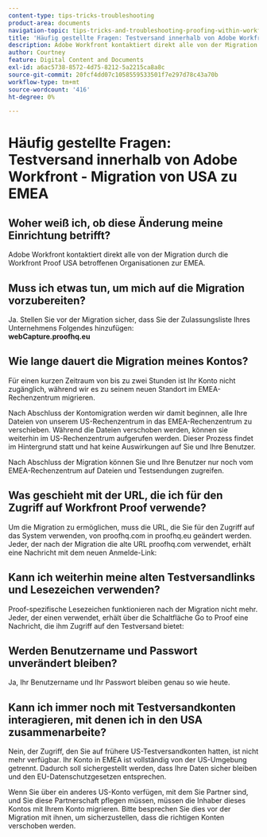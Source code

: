 ```yaml
---
content-type: tips-tricks-troubleshooting
product-area: documents
navigation-topic: tips-tricks-and-troubleshooting-proofing-within-workfront
title: 'Häufig gestellte Fragen: Testversand innerhalb von Adobe Workfront - Migration von USA zu EMEA'
description: Adobe Workfront kontaktiert direkt alle von der Migration durch die Workfront Proof USA betroffenen Organisationen zur EMEA.
author: Courtney
feature: Digital Content and Documents
exl-id: a6ac5738-8572-4d75-8212-5a2215ca8a8c
source-git-commit: 20fcf4dd07c1058559533501f7e297d78c43a70b
workflow-type: tm+mt
source-wordcount: '416'
ht-degree: 0%

---
```


# Häufig gestellte Fragen: Testversand innerhalb von Adobe Workfront - Migration von USA zu EMEA

## Woher weiß ich, ob diese Änderung meine Einrichtung betrifft? 

Adobe Workfront kontaktiert direkt alle von der Migration durch die Workfront Proof USA betroffenen Organisationen zur EMEA.

## Muss ich etwas tun, um mich auf die Migration vorzubereiten?

Ja. Stellen Sie vor der Migration sicher, dass Sie der Zulassungsliste Ihres Unternehmens Folgendes hinzufügen:\
**webCapture.proofhq.eu**

## Wie lange dauert die Migration meines Kontos?

Für einen kurzen Zeitraum von bis zu zwei Stunden ist Ihr Konto nicht zugänglich, während wir es zu seinem neuen Standort im EMEA-Rechenzentrum migrieren.

Nach Abschluss der Kontomigration werden wir damit beginnen, alle Ihre Dateien von unserem US-Rechenzentrum in das EMEA-Rechenzentrum zu verschieben. Während die Dateien verschoben werden, können sie weiterhin im US-Rechenzentrum aufgerufen werden. Dieser Prozess findet im Hintergrund statt und hat keine Auswirkungen auf Sie und Ihre Benutzer.

Nach Abschluss der Migration können Sie und Ihre Benutzer nur noch vom EMEA-Rechenzentrum auf Dateien und Testsendungen zugreifen. 

## Was geschieht mit der URL, die ich für den Zugriff auf Workfront Proof verwende?

Um die Migration zu ermöglichen, muss die URL, die Sie für den Zugriff auf das System verwenden, von proofhq.com in proofhq.eu geändert werden. Jeder, der nach der Migration die alte URL proofhq.com verwendet, erhält eine Nachricht mit dem neuen Anmelde-Link:

## Kann ich weiterhin meine alten Testversandlinks und Lesezeichen verwenden?

Proof-spezifische Lesezeichen funktionieren nach der Migration nicht mehr. Jeder, der einen verwendet, erhält über die Schaltfläche Go to Proof eine Nachricht, die ihm Zugriff auf den Testversand bietet:

## Werden Benutzername und Passwort unverändert bleiben?

Ja, Ihr Benutzername und Ihr Passwort bleiben genau so wie heute.

## Kann ich immer noch mit Testversandkonten interagieren, mit denen ich in den USA zusammenarbeite?

Nein, der Zugriff, den Sie auf frühere US-Testversandkonten hatten, ist nicht mehr verfügbar. Ihr Konto in EMEA ist vollständig von der US-Umgebung getrennt. Dadurch soll sichergestellt werden, dass Ihre Daten sicher bleiben und den EU-Datenschutzgesetzen entsprechen.

Wenn Sie über ein anderes US-Konto verfügen, mit dem Sie Partner sind, und Sie diese Partnerschaft pflegen müssen, müssen die Inhaber dieses Kontos mit Ihrem Konto migrieren. Bitte besprechen Sie dies vor der Migration mit ihnen, um sicherzustellen, dass die richtigen Konten verschoben werden.

